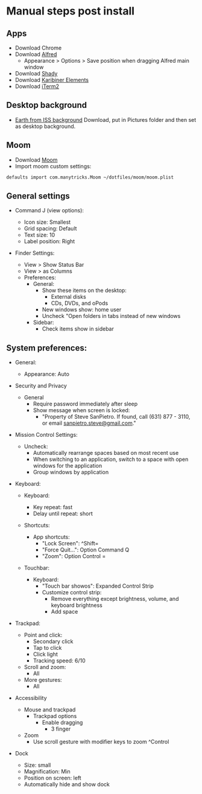 # Manual steps post install

## Apps
  - Download Chrome
  - Download [Alfred](https://www.alfredapp.com/)
      - Appearance > Options > Save position when dragging Alfred main window
  - Download [Shady](https://download.cnet.com/Shady/3000-2094_4-75784600.html)
  - Download [Karibiner Elements](https://karabiner-elements.pqrs.org/)
  - Download [iTerm2](https://www.iterm2.com/)

## Desktop background
  - [Earth from ISS background](https://www.jetsoncreative.com/mac-dynamic-desktop-store/earth-mac)
    Download, put in Pictures folder and then set as desktop background.

## Moom
  - Download [Moom](https://manytricks.com/moom/)
  - Import moom custom settings:
  ```sh
  defaults import com.manytricks.Moom ~/dotfiles/moom/moom.plist
  ```

## General settings

  - Command J (view options):
      - Icon size: Smallest
      - Grid spacing: Default
      - Text size: 10
      - Label position: Right

  - Finder Settings:
      - View > Show Status Bar
      - View > as Columns
      - Preferences:
          - General:
              - Show these items on the desktop:
                  - External disks
                  - CDs, DVDs, and oPods
              - New windows show: home user
              - Uncheck "Open folders in tabs instead of new windows
          - Sidebar:
              - Check items show in sidebar

## System preferences:

  - General:
      - Appearance: Auto

  - Security and Privacy
      - General
          - Require password immediately after sleep
          - Show message when screen is locked:
              - "Property of Steve SanPietro. If found, call (631) 877 - 3110, or email sanpietro.steve@gmail.com."

  - Mission Control Settings:
      - Uncheck:
          - Automatically rearrange spaces based on most recent use
          - When switching to an application, switch to a space with open
              windows for the application
          - Group windows by application

  - Keyboard:
      - Keyboard:
          - Key repeat: fast
          - Delay until repeat: short
      - Shortcuts:
          - App shortcuts:
              - "Lock Screen": ^Shift=
              - "Force Quit...": Option Command Q
              - "Zoom": Option Control =

    - Touchbar:
      - Keyboard:
          - "Touch bar showos": Expanded Control Strip
          - Customize control strip:
              - Remove everything except brightness, volume, and keyboard
                  brightness
              - Add space

  - Trackpad:
      - Point and click:
          - Secondary click
          - Tap to click
          - Click light
          - Tracking speed: 6/10
      - Scroll and zoom:
          - All
      - More gestures:
          - All

  - Accessibility
      - Mouse and trackpad
          - Trackpad options
              - Enable dragging
                  - 3 finger
      - Zoom
          - Use scroll gesture with modifier keys to zoom ^Control

  - Dock
      - Size: small
      - Magnification: Min
      - Position on screen: left
      - Automatically hide and show dock


